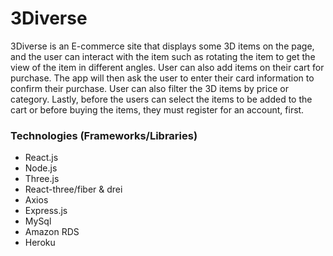 # 3Diverse
3Diverse is an E-commerce site that displays some 3D items on the page, and the user can interact with the item such as rotating the item to get the view of the item in different angles. User can also add items on their cart for purchase. The app will then ask the user to enter their card information to confirm their purchase. User can also filter the 3D items by price or category. Lastly, before the users can select the items to be added to the cart or before buying the items, they must register for an account, first.

### Technologies (Frameworks/Libraries)
* React.js
* Node.js
* Three.js
* React-three/fiber & drei
* Axios
* Express.js
* MySql
* Amazon RDS
* Heroku

